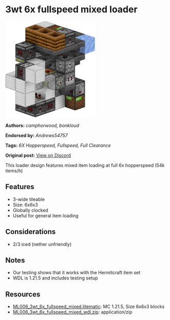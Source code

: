 # 3wt 6x fullspeed mixed loader
<img alt="ML006_3wt_6x_fullspeed_mixed_render.png" src="images/ML006_3wt_6x_fullspeed_mixed_render.png?raw=1" height="300px">

**Authors:** *camphorwood, bonkloud*

**Endorsed by:** *Andrews54757*

**Tags:** *6X Hopperspeed, Fullspeed, Full Clearance*

**Original post:** [View on Discord](https://discord.com/channels/1375556143186837695/1392582799739064521)

This loader design features mixed item loading at full 6x hopperspeed (54k items/h)

## Features
- 3-wide tileable
- Size: 6x6x3
- Globally clocked
- Useful for general item loading

## Considerations
- 2/3 iced (nether unfriendly)

## Notes
- Our testing shows that it works with the Hermitcraft item set
- WDL is 1.21.5 and includes testing setup

## Resources
- [ML006_3wt_6x_fullspeed_mixed.litematic](attachments/ML006_3wt_6x_fullspeed_mixed.litematic): MC 1.21.5, Size 6x6x3 blocks
- [ML006_3wt_6x_fullspeed_mixed_wdl.zip](attachments/ML006_3wt_6x_fullspeed_mixed_wdl.zip): application/zip
